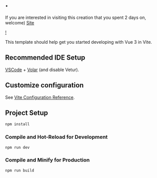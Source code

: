 # .

If you are interested in visiting this creation that you spent 2 days on, welcome)
[Site](https://vue-shop12.netlify.app)

[!](https://github.com/Volmol16/vue-shop/blob/main/img/%D0%A1%D0%BA%D1%80%D0%B8%D0%BD%D1%88%D0%BE%D1%82%20%D1%81%D0%B4%D0%B5%D0%BB%D0%B0%D0%BD%D0%BD%D1%8B%D0%B9%202024-07-09%20%D0%B2%2018.58.07.png)

This template should help get you started developing with Vue 3 in Vite.

## Recommended IDE Setup

[VSCode](https://code.visualstudio.com/) + [Volar](https://marketplace.visualstudio.com/items?itemName=Vue.volar) (and disable Vetur).

## Customize configuration

See [Vite Configuration Reference](https://vitejs.dev/config/).

## Project Setup

```sh
npm install
```

### Compile and Hot-Reload for Development

```sh
npm run dev
```

### Compile and Minify for Production

```sh
npm run build
```
